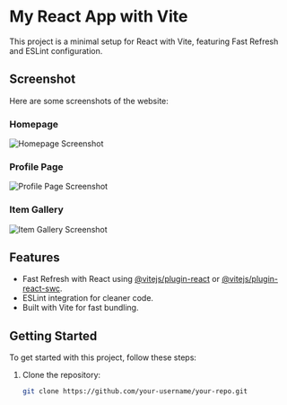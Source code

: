 # My React App with Vite

This project is a minimal setup for React with Vite, featuring Fast Refresh and ESLint configuration.

## Screenshot

Here are some screenshots of the website:

### Homepage

![Homepage Screenshot](./public/screenshots/homepage.png)

### Profile Page

![Profile Page Screenshot](./public/screenshots/profile-page.png)

### Item Gallery

![Item Gallery Screenshot](./public/screenshots/item-gallery.png)

## Features

- Fast Refresh with React using [@vitejs/plugin-react](https://github.com/vitejs/vite-plugin-react/blob/main/packages/plugin-react/README.md) or [@vitejs/plugin-react-swc](https://github.com/vitejs/vite-plugin-react-swc).
- ESLint integration for cleaner code.
- Built with Vite for fast bundling.

## Getting Started

To get started with this project, follow these steps:

1. Clone the repository:

   ```bash
   git clone https://github.com/your-username/your-repo.git
